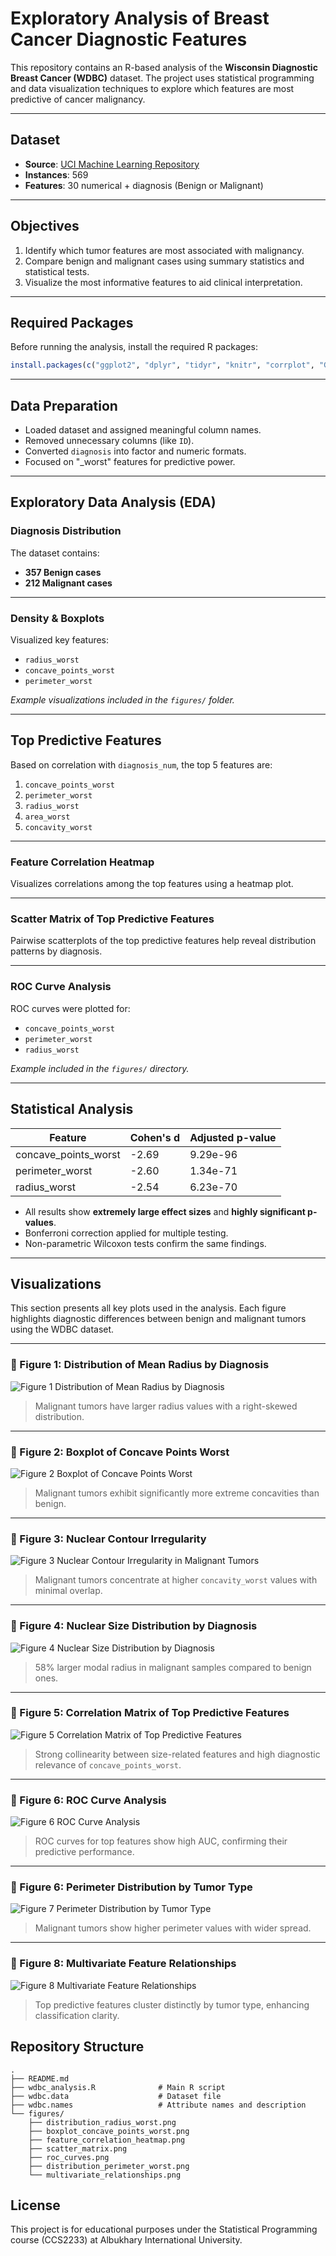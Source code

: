 
# Exploratory Analysis of Breast Cancer Diagnostic Features

This repository contains an R-based analysis of the **Wisconsin Diagnostic Breast Cancer (WDBC)** dataset. The project uses statistical programming and data visualization techniques to explore which features are most predictive of cancer malignancy.

---

## Dataset

- **Source**: [UCI Machine Learning Repository](https://archive.ics.uci.edu/ml/datasets/Breast+Cancer+Wisconsin+(Diagnostic))
- **Instances**: 569  
- **Features**: 30 numerical + diagnosis (Benign or Malignant)

---

## Objectives

1. Identify which tumor features are most associated with malignancy.  
2. Compare benign and malignant cases using summary statistics and statistical tests.  
3. Visualize the most informative features to aid clinical interpretation.  

---

## Required Packages

Before running the analysis, install the required R packages:

```r
install.packages(c("ggplot2", "dplyr", "tidyr", "knitr", "corrplot", "GGally", "effectsize", "pROC", "gridExtra"))
```

---

## Data Preparation

- Loaded dataset and assigned meaningful column names.  
- Removed unnecessary columns (like `ID`).  
- Converted `diagnosis` into factor and numeric formats.  
- Focused on "_worst" features for predictive power.  

---

## Exploratory Data Analysis (EDA)

### Diagnosis Distribution

The dataset contains:

- **357 Benign cases**  
- **212 Malignant cases**

---

### Density & Boxplots

Visualized key features:

- `radius_worst`  
- `concave_points_worst`  
- `perimeter_worst`  

_Example visualizations included in the `figures/` folder._

---

## Top Predictive Features

Based on correlation with `diagnosis_num`, the top 5 features are:

1. `concave_points_worst`  
2. `perimeter_worst`  
3. `radius_worst`  
4. `area_worst`  
5. `concavity_worst`  

---

### Feature Correlation Heatmap

Visualizes correlations among the top features using a heatmap plot.

---

### Scatter Matrix of Top Predictive Features

Pairwise scatterplots of the top predictive features help reveal distribution patterns by diagnosis.

---

### ROC Curve Analysis

ROC curves were plotted for:

- `concave_points_worst`  
- `perimeter_worst`  
- `radius_worst`

_Example included in the `figures/` directory._

---

## Statistical Analysis

| Feature               | Cohen's d | Adjusted p-value |
|------------------------|-----------|------------------|
| concave_points_worst   | -2.69     | 9.29e-96         |
| perimeter_worst        | -2.60     | 1.34e-71         |
| radius_worst           | -2.54     | 6.23e-70         |

- All results show **extremely large effect sizes** and **highly significant p-values**.  
- Bonferroni correction applied for multiple testing.  
- Non-parametric Wilcoxon tests confirm the same findings.  

---
## Visualizations

This section presents all key plots used in the analysis. Each figure highlights diagnostic differences between benign and malignant tumors using the WDBC dataset.

---

### 📌 Figure 1: Distribution of Mean Radius by Diagnosis  
![Figure 1 Distribution of Mean Radius by Diagnosis](figures/Figure_1_Distribution_of_Mean_Radius_by_Diagnosis.png)  
> Malignant tumors have larger radius values with a right-skewed distribution.

---

### 📌 Figure 2: Boxplot of Concave Points Worst  
![Figure 2 Boxplot of Concave Points Worst](figures/Figure_2_Boxplot_of_Concave_Points_Worst.png)  
> Malignant tumors exhibit significantly more extreme concavities than benign.

---

### 📌 Figure 3: Nuclear Contour Irregularity  
![Figure 3 Nuclear Contour Irregularity in Malignant Tumors](figures/Figure_3_Nuclear_Contour_Irregularity_in_Malignant_Tumors.png)  
> Malignant tumors concentrate at higher `concavity_worst` values with minimal overlap.

---

### 📌 Figure 4: Nuclear Size Distribution by Diagnosis  
![Figure 4 Nuclear Size Distribution by Diagnosis](figures/Figure_4_Nuclear_Size_Distribution_by_Diagnosis.png)  
> 58% larger modal radius in malignant samples compared to benign ones.

---
### 📌 Figure 5: Correlation Matrix of Top Predictive Features  
![Figure 5 Correlation Matrix of Top Predictive Features](figures/Figure_5_Correlation_Matrix_of_Top_Predictive_Features.png)  
> Strong collinearity between size-related features and high diagnostic relevance of `concave_points_worst`.

---

### 📌 Figure 6: ROC Curve Analysis  
![Figure 6 ROC Curve Analysis](figures/Figure_6_ROC_Curve_Analysis.png)  
> ROC curves for top features show high AUC, confirming their predictive performance.

---

### 📌 Figure 6: Perimeter Distribution by Tumor Type  
![Figure 7 Perimeter Distribution by Tumor Type](figures/Figure_7_Perimeter_Distribution_by_Tumor_Type.png)  
> Malignant tumors show higher perimeter values with wider spread.

---

### 📌 Figure 8: Multivariate Feature Relationships  
![Figure 8 Multivariate Feature Relationships](figures/Figure_8_Multivariate_Feature_Relationships.png)  
> Top predictive features cluster distinctly by tumor type, enhancing classification clarity.



## Repository Structure

```
.
├── README.md
├── wdbc_analysis.R              # Main R script
├── wdbc.data                    # Dataset file
├── wdbc.names                   # Attribute names and description
└── figures/
    ├── distribution_radius_worst.png
    ├── boxplot_concave_points_worst.png
    ├── feature_correlation_heatmap.png
    ├── scatter_matrix.png
    ├── roc_curves.png
    ├── distribution_perimeter_worst.png
    └── multivariate_relationships.png
```

## License

This project is for educational purposes under the Statistical Programming course (CCS2233) at Albukhary International University.
